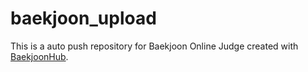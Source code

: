# baekjoon_upload
This is a auto push repository for Baekjoon Online Judge created with [BaekjoonHub](https://github.com/BaekjoonHub/BaekjoonHub).
